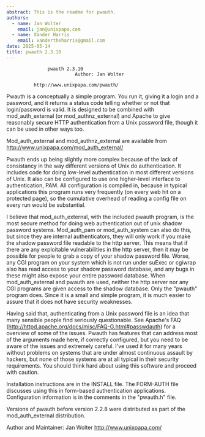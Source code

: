 ```yaml
---
abstract: This is the readme for pwauth.
authors:
  - name: Jan Wolter
    email: jan@unixpapa.com
  - name: Xander Harris
    email: xandertheharris@gmail.com
date: 2025-05-14
title: pwauth 2.3.10
---
```


    		       pwauth 2.3.10
                             Author: Jan Wolter

    	      http://www.unixpapa.com/pwauth/

Pwauth is a conceptually a simple program. You run it, giving it a login
and a password, and it returns a status code telling whether or not that
login/password is valid. It is designed to be combined with mod_auth_external
(or mod_authnz_external) and Apache to give reasonably secure HTTP
authentication from a Unix password file, though it can be used in other ways
too.

Mod_auth_external and mod_authnz_external are available from
http://www.unixpapa.com/mod_auth_external/

Pwauth ends up being slightly more complex because of the lack of consistancy
in the way different versions of Unix do authentication. It includes code
for doing low-level authentication in most different versions of Unix. It
also can be configured to use one higher-level interface to authentication,
PAM. All configuration is compiled in, because in typical applications
this program runs very frequently (on every web hit on a protected page),
so the cumulative overhead of reading a config file on every run would be
substantial.

I believe that mod_auth_external, with the included pwauth program, is the
most secure method for doing web authentication out of unix shadow password
systems. Mod_auth_pam or mod_auth_system can also do this, but since they
are internal authenticators, they will only work if you make the shadow
password file readable to the http server. This means that if there are
any exploitable vulnerabilities in the http server, then it may be possible
for people to grab a copy of your shadow password file. Worse, any CGI
program on your system which is not run under suExec or cgiwrap also has
read access to your shadow password database, and any bugs in these might
also expose your entire password database. When mod_auth_external and pwauth
are used, neither the http server nor any CGI programs are given access to
the shadow database. Only the "pwauth" program does. Since it is a small
and simple program, it is much easier to assure that it does not have
security weaknesses.

Having said that, authenticating from a Unix password file is an idea that
many sensible people find seriously questionable. See Apache's FAQ
(http://httpd.apache.org/docs/misc/FAQ-G.html#passwdauth) for a overview
of some of the issues. Pwauth has features that can address most of the
arguments made here, if correctly configured, but you need to be aware of
the issues and extremely careful. I've used it for many years without
problems on systems that are under almost continuous assault by hackers,
but none of those systems are at all typical in their security requirements.
You should think hard about using this software and proceed with caution.

Installation instructions are in the INSTALL file. The FORM-AUTH file
discusses using this in form-based authentication applications. Configuration
information is in the comments in the "pwauth.h" file.

Versions of pwauth before version 2.2.8 were distributed as part of the
mod_auth_external distribution.

Author and Maintainer: Jan Wolter http://www.unixpapa.com/
